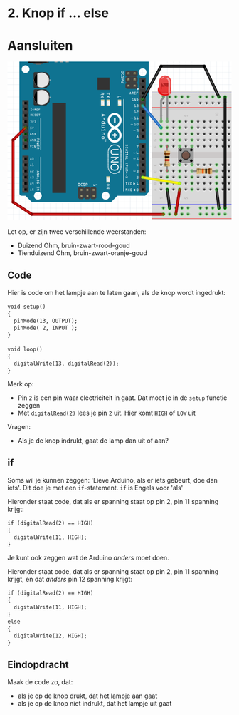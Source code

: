# 2. Knop if ... else


# Aansluiten

![Stroomschema](2_knop_if_else.png)

Let op, er zijn twee verschillende weerstanden:
 * Duizend Ohm, bruin-zwart-rood-goud
 * Tienduizend Ohm, bruin-zwart-oranje-goud

## Code

Hier is code om het lampje aan te laten gaan,
als de knop wordt ingedrukt:

```
void setup() 
{
  pinMode(13, OUTPUT);
  pinMode( 2, INPUT );
}

void loop()
{
  digitalWrite(13, digitalRead(2));
}
```

Merk op:
 * Pin `2` is een pin waar electriciteit in gaat. 
   Dat moet je in de `setup` functie zeggen
 * Met `digitalRead(2)` lees je pin `2` uit. Hier komt
   `HIGH` of `LOW` uit

Vragen:
 * Als je de knop indrukt, gaat de lamp dan uit of aan?

## if

Soms wil je kunnen zeggen: 'Lieve Arduino, als
er iets gebeurt, doe dan iets'. Dit doe je met een
`if`-statement. `if` is Engels voor 'als'

Hieronder staat code, dat als er spanning staat op pin 2,
pin 11 spanning krijgt:

```
if (digitalRead(2) == HIGH)
{
  digitalWrite(11, HIGH);
}
```

Je kunt ook zeggen wat de Arduino *anders* moet doen.

Hieronder staat code, dat als er spanning staat op pin 2,
pin 11 spanning krijgt, en dat *anders* pin 12 spanning krijgt:

```
if (digitalRead(2) == HIGH)
{
  digitalWrite(11, HIGH);
}
else
{
  digitalWrite(12, HIGH);
}
```

## Eindopdracht

Maak de code zo, dat:

 * als je op de knop drukt, dat het lampje aan gaat 
 * als je op de knop niet indrukt, dat het lampje uit gaat 
